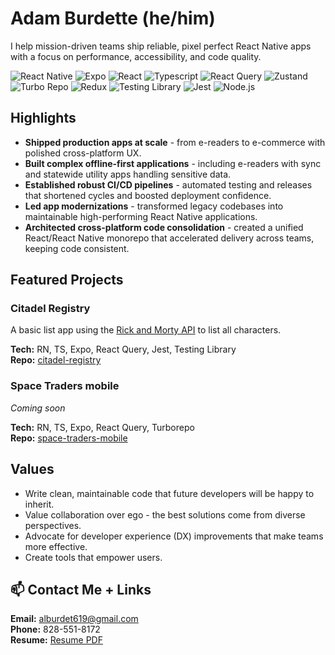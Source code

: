 # Adam Burdette (he/him)

I help mission-driven teams ship reliable, pixel perfect React Native apps with a focus on performance, accessibility, and code quality.

![React Native](https://img.shields.io/badge/React_Native-20232a?logo=react)
![Expo](https://img.shields.io/badge/Expo-111113?logo=expo)
![React](https://img.shields.io/badge/React-20232a?logo=react)
![Typescript](https://img.shields.io/badge/Typescript-313131?logo=typescript)
![React Query](https://img.shields.io/badge/React_Query-000000?logo=reactquery)
![Zustand](https://img.shields.io/badge/Zustand-000000?logo=zustand)
![Turbo Repo](https://img.shields.io/badge/Turborepo-0a0a0a?logo=turborepo)
![Redux](https://img.shields.io/badge/Redux-764abc?logo=redux)
![Testing Library](https://img.shields.io/badge/Testing_Library-1b1b1d?logo=testinglibrary)
![Jest](https://img.shields.io/badge/Jest-1C1E21?logo=jest)
![Node.js](https://img.shields.io/badge/Node.js-2c3437?logo=nodedotjs)

## Highlights

- **Shipped production apps at scale** - from e-readers to e-commerce with polished cross-platform UX.
- **Built complex offline-first applications** - including e-readers with sync and statewide utility apps handling sensitive data.
- **Established robust CI/CD pipelines** - automated testing and releases that shortened cycles and boosted deployment confidence.
- **Led app modernizations** - transformed legacy codebases into maintainable high-performing React Native applications.
- **Architected cross-platform code consolidation** - created a unified React/React Native monorepo that accelerated delivery across teams, keeping code consistent.

## Featured Projects

### Citadel Registry

A basic list app using the [Rick and Morty API](https://rickandmortyapi.com/) to list all characters.

**Tech:** RN, TS, Expo, React Query, Jest, Testing Library<br>
**Repo:** [citadel-registry](https://github.com/alburdette619/citadel-registry)

### Space Traders mobile

*Coming soon*

**Tech:** RN, TS, Expo, React Query, Turborepo<br>
**Repo:** [space-traders-mobile](https://github.com/alburdette619/space-traders-mobile)

## Values

- Write clean, maintainable code that future developers will be happy to inherit.
- Value collaboration over ego - the best solutions come from diverse perspectives.
- Advocate for developer experience (DX) improvements that make teams more effective.
- Create tools that empower users.

## 📫 Contact Me + Links

**Email:** alburdet619@gmail.com<br>
**Phone:** 828-551-8172<br>
**Resume:** [Resume PDF](https://drive.google.com/file/d/1Px1ADdsCDhqitXBYglx-NNU2h45eIyzJ/view?usp=sharing)